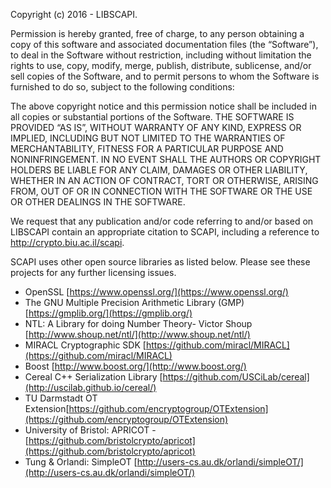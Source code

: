 
Copyright (c) 2016 - LIBSCAPI.

Permission is hereby granted, free of charge, to any person obtaining a copy of this software and associated documentation files (the “Software”), to deal in the Software without restriction, including without limitation the rights to use, copy, modify, merge, publish, distribute, sublicense, and/or sell copies of the Software, and to permit persons to whom the Software is furnished to do so, subject to the following conditions:

The above copyright notice and this permission notice shall be included in all copies or substantial portions of the Software. THE SOFTWARE IS PROVIDED “AS IS”, WITHOUT WARRANTY OF ANY KIND, EXPRESS OR IMPLIED, INCLUDING BUT NOT LIMITED TO THE WARRANTIES OF MERCHANTABILITY, FITNESS FOR A PARTICULAR PURPOSE AND NONINFRINGEMENT. IN NO EVENT SHALL THE AUTHORS OR COPYRIGHT HOLDERS BE LIABLE FOR ANY CLAIM, DAMAGES OR OTHER LIABILITY, WHETHER IN AN ACTION OF CONTRACT, TORT OR OTHERWISE, ARISING FROM, OUT OF OR IN CONNECTION WITH THE SOFTWARE OR THE USE OR OTHER DEALINGS IN THE SOFTWARE.

We request that any publication and/or code referring to and/or based on LIBSCAPI contain an appropriate citation to SCAPI, including a reference to http://crypto.biu.ac.il/scapi.

SCAPI uses other open source libraries as listed below. Please see these projects for any further licensing issues.

- OpenSSL [https://www.openssl.org/](https://www.openssl.org/)
- The GNU Multiple Precision Arithmetic Library (GMP) [https://gmplib.org/](https://gmplib.org/)
- NTL: A Library for doing Number Theory- Victor Shoup [http://www.shoup.net/ntl/](http://www.shoup.net/ntl/)
- MIRACL Cryptographic SDK [https://github.com/miracl/MIRACL](https://github.com/miracl/MIRACL)
- Boost [http://www.boost.org/](http://www.boost.org/)
- Cereal C++ Serialization Library [https://github.com/USCiLab/cereal](http://uscilab.github.io/cereal/)
- TU Darmstadt OT Extension[https://github.com/encryptogroup/OTExtension](https://github.com/encryptogroup/OTExtension)
- University of Bristol: APRICOT -[https://github.com/bristolcrypto/apricot](https://github.com/bristolcrypto/apricot)
- Tung & Orlandi: SimpleOT [http://users-cs.au.dk/orlandi/simpleOT/](http://users-cs.au.dk/orlandi/simpleOT/)
